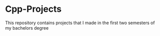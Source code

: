 # Cpp-Projects
This repository contains projects that I made in the first two semesters of my bachelors degree

